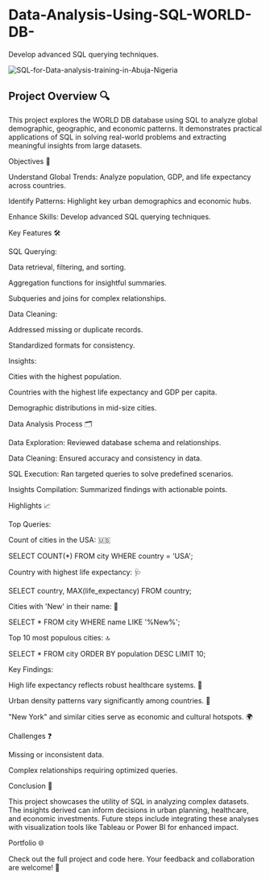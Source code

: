 # Data-Analysis-Using-SQL-WORLD-DB-
Develop advanced SQL querying techniques.

![SQL-for-Data-analysis-training-in-Abuja-Nigeria](https://github.com/user-attachments/assets/22e9e887-84cf-465b-bd3d-087515a6219e)


## Project Overview 🔍

This project explores the WORLD DB database using SQL to analyze global demographic, geographic, and economic patterns. It demonstrates practical applications of SQL in solving real-world problems and extracting meaningful insights from large datasets.

Objectives 🎯

Understand Global Trends: Analyze population, GDP, and life expectancy across countries.

Identify Patterns: Highlight key urban demographics and economic hubs.

Enhance Skills: Develop advanced SQL querying techniques.

Key Features 🛠️

SQL Querying:

Data retrieval, filtering, and sorting.

Aggregation functions for insightful summaries.

Subqueries and joins for complex relationships.

Data Cleaning:

Addressed missing or duplicate records.

Standardized formats for consistency.

Insights:

Cities with the highest population.

Countries with the highest life expectancy and GDP per capita.

Demographic distributions in mid-size cities.

Data Analysis Process 🗂️

Data Exploration: Reviewed database schema and relationships.

Data Cleaning: Ensured accuracy and consistency in data.

SQL Execution: Ran targeted queries to solve predefined scenarios.

Insights Compilation: Summarized findings with actionable points.

Highlights 📈

Top Queries:

Count of cities in the USA: 🇺🇸

SELECT COUNT(*) FROM city WHERE country = 'USA';

Country with highest life expectancy: 🩺

SELECT country, MAX(life_expectancy) FROM country;

Cities with 'New' in their name: 🌟

SELECT * FROM city WHERE name LIKE '%New%';

Top 10 most populous cities: 🔝

SELECT * FROM city ORDER BY population DESC LIMIT 10;

Key Findings:

High life expectancy reflects robust healthcare systems. 🏥

Urban density patterns vary significantly among countries. 🌆

"New York" and similar cities serve as economic and cultural hotspots. 🌍

Challenges ❓

Missing or inconsistent data.

Complex relationships requiring optimized queries.

Conclusion 🌟

This project showcases the utility of SQL in analyzing complex datasets. The insights derived can inform decisions in urban planning, healthcare, and economic investments. Future steps include integrating these analyses with visualization tools like Tableau or Power BI for enhanced impact.

Portfolio 🌐

Check out the full project and code here. Your feedback and collaboration are welcome! 🤝

